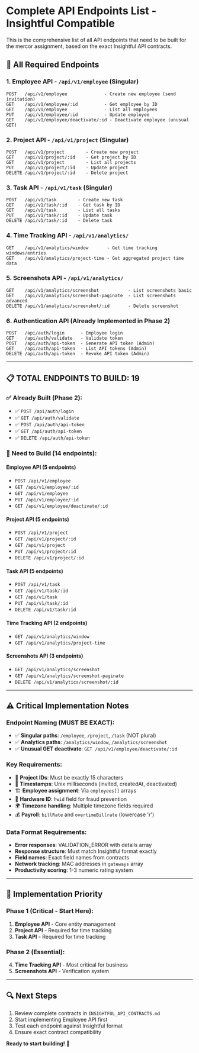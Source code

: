 # Complete API Endpoints List - Insightful Compatible

This is the comprehensive list of all API endpoints that need to be built for the mercor assignment, based on the exact Insightful API contracts.

## 🔗 All Required Endpoints

### 1. **Employee API** - `/api/v1/employee` (Singular)
```
POST   /api/v1/employee              - Create new employee (send invitation)
GET    /api/v1/employee/:id          - Get employee by ID
GET    /api/v1/employee              - List all employees
PUT    /api/v1/employee/:id          - Update employee
GET    /api/v1/employee/deactivate/:id - Deactivate employee (unusual GET)
```

### 2. **Project API** - `/api/v1/project` (Singular)
```
POST   /api/v1/project        - Create new project
GET    /api/v1/project/:id    - Get project by ID
GET    /api/v1/project        - List all projects
PUT    /api/v1/project/:id    - Update project
DELETE /api/v1/project/:id    - Delete project
```

### 3. **Task API** - `/api/v1/task` (Singular)
```
POST   /api/v1/task        - Create new task
GET    /api/v1/task/:id    - Get task by ID
GET    /api/v1/task        - List all tasks
PUT    /api/v1/task/:id    - Update task
DELETE /api/v1/task/:id    - Delete task
```

### 4. **Time Tracking API** - `/api/v1/analytics/`
```
GET    /api/v1/analytics/window       - Get time tracking windows/entries
GET    /api/v1/analytics/project-time - Get aggregated project time data
```

### 5. **Screenshots API** - `/api/v1/analytics/`
```
GET    /api/v1/analytics/screenshot           - List screenshots basic
GET    /api/v1/analytics/screenshot-paginate  - List screenshots advanced
DELETE /api/v1/analytics/screenshot/:id       - Delete screenshot
```

### 6. **Authentication API** (Already Implemented in Phase 2)
```
POST   /api/auth/login      - Employee login
GET    /api/auth/validate   - Validate token
POST   /api/auth/api-token  - Generate API token (Admin)
GET    /api/auth/api-token  - List API tokens (Admin)
DELETE /api/auth/api-token  - Revoke API token (Admin)
```

---

## 📋 **TOTAL ENDPOINTS TO BUILD: 19**

### ✅ **Already Built (Phase 2):**
- ✅ `POST /api/auth/login`
- ✅ `GET /api/auth/validate`
- ✅ `POST /api/auth/api-token`
- ✅ `GET /api/auth/api-token`
- ✅ `DELETE /api/auth/api-token`

### 🚧 **Need to Build (14 endpoints):**

#### **Employee API (5 endpoints)**
- `POST /api/v1/employee`
- `GET /api/v1/employee/:id`
- `GET /api/v1/employee`
- `PUT /api/v1/employee/:id`
- `GET /api/v1/employee/deactivate/:id`

#### **Project API (5 endpoints)**
- `POST /api/v1/project`
- `GET /api/v1/project/:id`
- `GET /api/v1/project`
- `PUT /api/v1/project/:id`
- `DELETE /api/v1/project/:id`

#### **Task API (5 endpoints)**
- `POST /api/v1/task`
- `GET /api/v1/task/:id`
- `GET /api/v1/task`
- `PUT /api/v1/task/:id`
- `DELETE /api/v1/task/:id`

#### **Time Tracking API (2 endpoints)**
- `GET /api/v1/analytics/window`
- `GET /api/v1/analytics/project-time`

#### **Screenshots API (3 endpoints)**
- `GET /api/v1/analytics/screenshot`
- `GET /api/v1/analytics/screenshot-paginate`
- `DELETE /api/v1/analytics/screenshot/:id`

---

## ⚠️ **Critical Implementation Notes**

### **Endpoint Naming (MUST BE EXACT):**
- ✅ **Singular paths**: `/employee`, `/project`, `/task` (NOT plural)
- ✅ **Analytics paths**: `/analytics/window`, `/analytics/screenshot`
- ✅ **Unusual GET deactivate**: `GET /api/v1/employee/deactivate/:id`

### **Key Requirements:**
- 🔑 **Project IDs**: Must be exactly 15 characters
- 📅 **Timestamps**: Unix milliseconds (invited, createdAt, deactivated)
- 🏗️ **Employee assignment**: Via `employees[]` arrays
- 🔧 **Hardware ID**: `hwid` field for fraud prevention
- 🌍 **Timezone handling**: Multiple timezone fields required
- 💰 **Payroll**: `billRate` and `overtimeBillrate` (lowercase 'r')

### **Data Format Requirements:**
- **Error responses**: VALIDATION_ERROR with details array
- **Response structure**: Must match Insightful format exactly
- **Field names**: Exact field names from contracts
- **Network tracking**: MAC addresses in `gateways` array
- **Productivity scoring**: 1-3 numeric rating system

---

## 🎯 **Implementation Priority**

### **Phase 1 (Critical - Start Here):**
1. **Employee API** - Core entity management
2. **Project API** - Required for time tracking
3. **Task API** - Required for time tracking

### **Phase 2 (Essential):**
4. **Time Tracking API** - Most critical for business
5. **Screenshots API** - Verification system

---

## 🔍 **Next Steps**
1. Review complete contracts in `INSIGHTFUL_API_CONTRACTS.md`
2. Start implementing Employee API first
3. Test each endpoint against Insightful format
4. Ensure exact contract compatibility

**Ready to start building! 🚀**
